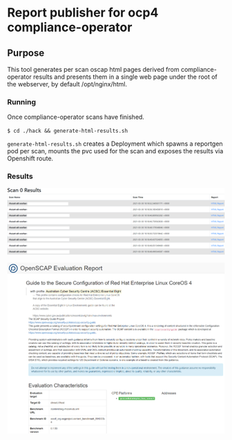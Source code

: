 # Report publisher for ocp4 compliance-operator

## Purpose

This tool generates per scan oscap html pages derived from compliance-operator results and presents them in a single web page under the root of the webserver, by default /opt/nginx/html.

### Running

Once compliance-operator scans have finished.

`$ cd ./hack && generate-html-results.sh`


`generate-html-results.sh` creates a Deployment which spawns a reportgen pod per scan, mounts the pvc used for the scan and exposes the results via Openshift route. 

### Results


![example report root](screenshots/worker-results1.PNG?raw=true) 

![example report](screenshots/worker-results2.PNG?raw=true) 
